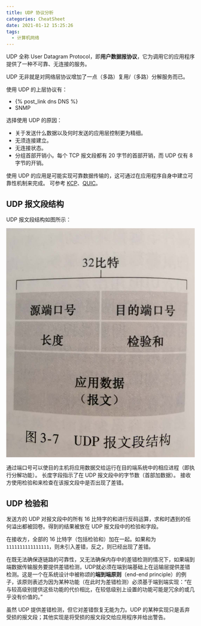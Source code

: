 ```yaml
---
title: UDP 协议分析
categories: CheatSheet
date: 2021-01-12 15:25:26
tags:
  - 计算机网络
---
```


UDP 全称 User Datagram Protocol，即**用户数据报协议**，它为调用它的应用程序提供了一种不可靠、无连接的服务。

UDP 无非就是对网络层协议增加了一点（多路）复用/（多路）分解服务而已。

使用 UDP 的上层协议有：

- {% post_link dns DNS %}
- SNMP

选择使用 UDP 的原因：

- 关于发送什么数据以及何时发送的应用层控制更为精细。
- 无须连接建立。
- 无连接状态。
- 分组首部开销小。每个 TCP 报文段都有 20 字节的首部开销，而 UDP 仅有 8 字节的开销。

使用 UDP 的应用是可能实现可靠数据传输的，这可通过在应用程序自身中建立可靠性机制来完成。
可参考 [KCP](https://github.com/skywind3000/kcp)、[QUIC](https://www.chromium.org/quic)。

<!-- more -->

## UDP 报文段结构

UDP 报文段结构如图所示：

![UDP 报文段结构](/images/udp-segment-structure.jpg)

通过端口号可以使目的主机将应用数据交给运行在目的端系统中的相应进程（即执行分解功能）。
长度字段指示了在 UDP 报文段中的字节数（首部加数据）。
接收方使用检验和来检查在该报文段中是否出现了差错。

## UDP 检验和

发送方的 UDP 对报文段中的所有 16 比特字的和进行反码运算，求和时遇到的任何溢出都被回卷。得到的结果被放在 UDP 报文段中的检验和字段。

在接收方，全部的 16 比特字（包括检验和）加在一起。如果和为 `1111111111111111`，则未引入差错，反之，则已经出现了差错。

在既无法确保逐链路的可靠性，又无法确保内存中的差错检测的情况下，如果端到端数据传输服务要提供差错检测，UDP就必须在端到端基础上在运输层提供差错检测。这是一个在系统设计中被称颂的**端到端原则**（end-end principle）的例子，该原则表述为因为某种功能（在此时为差错检测）必须基于端到端实现：“在与较高级别提供这些功能的代价相比，在较低级别上设置的功能可能是冗余的或几乎没有价值的。”

虽然 UDP 提供差错检测，但它对差错恢复无能为力。UDP 的某种实现只是丢弃受损的报文段；其他实现是将受损的报文段交给应用程序并给出警告。
